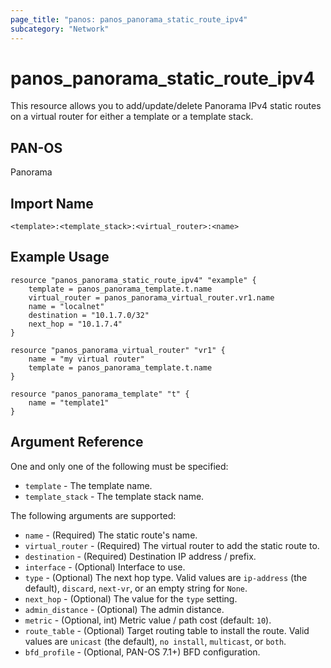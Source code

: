 ```yaml
---
page_title: "panos: panos_panorama_static_route_ipv4"
subcategory: "Network"
---
```


# panos_panorama_static_route_ipv4

This resource allows you to add/update/delete Panorama IPv4 static routes on a
virtual router for either a template or a template stack.


## PAN-OS

Panorama


## Import Name

```shell
<template>:<template_stack>:<virtual_router>:<name>
```


## Example Usage

```hcl
resource "panos_panorama_static_route_ipv4" "example" {
    template = panos_panorama_template.t.name
    virtual_router = panos_panorama_virtual_router.vr1.name
    name = "localnet"
    destination = "10.1.7.0/32"
    next_hop = "10.1.7.4"
}

resource "panos_panorama_virtual_router" "vr1" {
    name = "my virtual router"
    template = panos_panorama_template.t.name
}

resource "panos_panorama_template" "t" {
    name = "template1"
}
```

## Argument Reference

One and only one of the following must be specified:

* `template` - The template name.
* `template_stack` - The template stack name.

The following arguments are supported:

* `name` - (Required) The static route's name.
* `virtual_router` - (Required) The virtual router to add the static
  route to.
* `destination` - (Required) Destination IP address / prefix.
* `interface` - (Optional) Interface to use.
* `type` - (Optional) The next hop type.  Valid values are `ip-address` (the
  default), `discard`, `next-vr`, or an empty string for `None`.
* `next_hop` - (Optional) The value for the `type` setting.
* `admin_distance` - (Optional) The admin distance.
* `metric` - (Optional, int) Metric value / path cost (default: `10`).
* `route_table` - (Optional) Target routing table to install the route.  Valid
  values are `unicast` (the default), `no install`, `multicast`, or `both`.
* `bfd_profile` - (Optional, PAN-OS 7.1+) BFD configuration.

